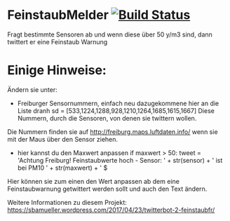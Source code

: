 # FeinstaubMelder [![Build Status](https://travis-ci.org/d3ns0n/FeinstaubMelder.svg?branch=master)](https://travis-ci.org/d3ns0n/FeinstaubMelder)
Fragt bestimmte Sensoren ab und wenn diese über 50 y/m3 sind, dann twittert er eine Feinstaub Warnung

# Einige Hinweise:

Ändern sie unter:
* Freiburger Sensornummern, einfach neu dazugekommene hier an die Liste dranh
sd = [533,1224,1288,928,1210,1264,1685,1615,1667]
Diese Nummern, durch die Sensoren, von denen sie twittern wollen.

Die Nummern finden sie auf http://freiburg.maps.luftdaten.info/ wenn sie mit der Maus über den Sensor ziehen.

* hier kannst du den Maxwert anpassen
if maxwert > 50:
    tweet = 'Achtung Freiburg! Feinstaubwerte hoch - Sensor: ' + str(sensor) + ' ist bei PM10 ' + str(maxwert) + '  $
    
 Hier können sie zum einen den Wert anpassen ab dem eine Feinstaubwarnung getwittert werden sollt und auch den Text ändern.
 
Weitere Informationen zu diesem Projekt: https://sbamueller.wordpress.com/2017/04/23/twitterbot-2-feinstaubfr/
